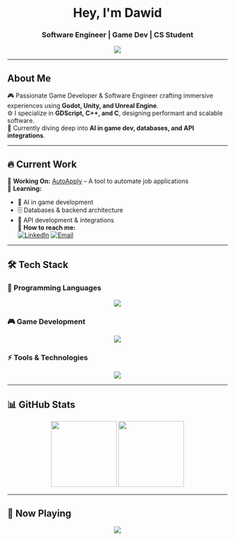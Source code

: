 <h1 align="center"> Hey, I'm Dawid </h1>
<h3 align="center"> Software Engineer | Game Dev | CS Student</h3>

<p align="center">
  <img src="https://readme-typing-svg.herokuapp.com?font=Fira+Code&size=22&pause=1000&color=F75C7E&center=true&width=550&lines=Game+Developer+%7C+Software+Engineer;Building+AI-Powered+Games;Automating+Job+Applications;">
</p>

---

## About Me  
🎮 Passionate Game Developer & Software Engineer crafting immersive experiences using **Godot, Unity, and Unreal Engine**.  
⚙️ I specialize in **GDScript, C++, and C**, designing performant and scalable software.  
🌱 Currently diving deep into **AI in game dev, databases, and API integrations**.  

---

## 🔥 Current Work  
🔹 **Working On:** [AutoApply](https://github.com/budzskl/auto-apply) – A tool to automate job applications  
🔹 **Learning:**  
  - 🧠 AI in game development  
  - 🗄️ Databases & backend architecture  
  - 🔗 API development & integrations  
🔹 **How to reach me:**  
  [![LinkedIn](https://img.shields.io/badge/LinkedIn-0077B5?style=for-the-badge&logo=linkedin&logoColor=white)](https://www.linkedin.com/in/dawid-budz/)  [![Email](https://img.shields.io/badge/Email-D14836?style=for-the-badge&logo=gmail&logoColor=white)](mailto:dawidbudz01@gmail.com)  

---

## 🛠️ Tech Stack  

### 🎯 Programming Languages  
<p align="center">
  <img src="https://skillicons.dev/icons?i=cpp,c,python,java" />
</p>

### 🎮 Game Development  
<p align="center">
  <img src="https://skillicons.dev/icons?i=unity,unreal,godot" />
</p>

### ⚡ Tools & Technologies  
<p align="center">
  <img src="https://skillicons.dev/icons?i=git," />
</p>

---

## 📊 GitHub Stats  
<p align="center">
  <img src="https://github-readme-stats.vercel.app/api?username=budzskl&show_icons=true&theme=radical" height="150" />
  <img src="https://github-readme-stats.vercel.app/api/top-langs/?username=budzskl&layout=compact&theme=radical" height="150" />
</p>

---

## 🎵 Now Playing  
<p align="center">
  <img src="https://spotify-github-profile.vercel.app/api/view?uid=daweed.5&cover_image=true&theme=default&bar_color=53b14f&bar_color_cover=false" />
</p>
